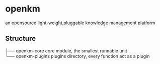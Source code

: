 # openkm

an opensource light-weight,pluggable knowledge management platform

## Structure

├── openkm-core       core module, the smallest runnable unit    
└── openkm-plugins    plugins directory, every function act as a plugin    
